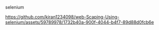 selenium


https://github.com/kiran1234098/web-Scaping-Using-selenium/assets/59789978/1732b40a-900f-4044-b4f7-89d88d0fcb6e

